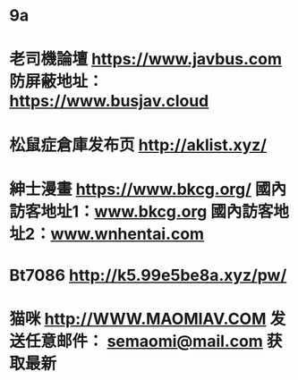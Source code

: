 # 9a
# 老司機論壇 https://www.javbus.com 防屏蔽地址：https://www.busjav.cloud
# 松鼠症倉庫发布页 http://aklist.xyz/
# 紳士漫畫 https://www.bkcg.org/ 國內訪客地址1：www.bkcg.org 國內訪客地址2：www.wnhentai.com
# Bt7086 http://k5.99e5be8a.xyz/pw/
# 猫咪 http://WWW.MAOMIAV.COM 发送任意邮件： semaomi@mail.com 获取最新
